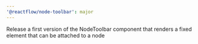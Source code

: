 ```yaml
---
'@reactflow/node-toolbar': major
---
```


Release a first version of the NodeToolbar component that renders a fixed element that can be attached to a node
